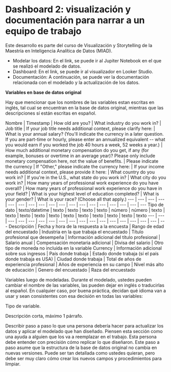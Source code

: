 # Dashboard 2: visualización y documentación para narrar a un equipo de trabajo

Este desarrollo es parte del curso de Visualización y Storytelling de la Maestría en Inteligencia Analítica de Datos (MIAD). 

* Modelar los datos: En el link, se puede ir al Jupiter Notebook en el que se realizó el modelado de datos.
* Dashboard: En el link, se puede ir al visualizador en Looker Studio.
* Documentación: A continuación, se puede ver la documentación relacionada con el modelado y la actualización de los datos.

**Variables en base de datos original**

Hay que mencionar que los nombres de las variables estan  escritas en inglés, tal cual se encuentran en la base de datos original, mientras que las descripciones sí están escritas en español. 

Nombre | Timestamp | How old are you? | What industry do you work in? | Job title | If your job title needs additional context, please clarify here: | What is your annual salary? (You'll indicate the currency in a later question. If you are part-time or hourly, please enter an annualized equivalent -- what you would earn if you worked the job 40 hours a week, 52 weeks a year.) | How much additional monetary compensation do you get, if any (for example, bonuses or overtime in an average year)? Please only include monetary compensation here, not the value of benefits. | Please indicate the currency | If "Other," please indicate the currency here:  | If your income needs additional context, please provide it here: | What country do you work in? | If you're in the U.S., what state do you work in? | What city do you work in? | How many years of professional work experience do you have overall? | How many years of professional work experience do you have in your field? | What is your highest level of education completed? | What is your gender? | What is your race? (Choose all that apply.)
--- | --- | --- | --- | --- | --- | --- | --- | --- | --- | --- | --- | --- | --- | --- | --- | --- | ---
Tipo de dato | texto/datetime | texto | texto | texto | texto | número | número | texto | texto | texto | texto | texto | texto | texto | texto | texto | texto | texto
--- | --- | --- | --- | --- | --- | --- | --- | --- | --- | --- | --- | --- | --- | --- | --- | --- | ---
Descripción | Fecha y hora de la respuesta a la encuesta | Rango de edad del encuestado | Industria en la que trabaja el encuestado | Título profesional que desempeña | Información adicional del título profesional | Salario anual | Compensación monetaria adicional | Divisa del salario | Otro tipo de moneda no incluida en la variable Currency | Información adicional sobre sus ingresos | País donde trabaja | Estado donde trabaja (sí el país donde trabaja es USA) | Ciudad donde trabaja | Total de años de experiencia profesional | Años de experiencia en su campo | Nivel más alto de educación | Genero del encuestado | Raza del encuestado

Variables luego de modeladas. Durante el modelado, ustedes pueden cambiar el nombre de las variables, las pueden dejar en inglés o traducirlas al español. En cualquier caso, por buena práctica, decidan qué idioma van a usar y sean consistentes con esa decisión en todas las variables: 

Tipo de variable. 

Descripción corta, máximo 1 párrafo. 

Describir paso a paso lo que una persona debería hacer para actualizar los datos y aplicar el modelado que han diseñado. Piensen esta sección como una ayuda a alguien que los va a reemplazar en el trabajo. Esta persona debe entender con precisión cómo replicar lo que diseñaron. Este paso a paso asume que la estructura de la base de datos original no cambia en nuevas versiones. Puede ser tan detallada como ustedes quieran, pero debe ser muy claro cómo crear los nuevos campos y procedimientos para limpiar.  


